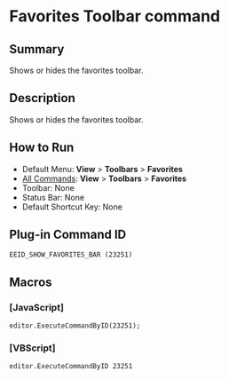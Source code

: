 # Favorites Toolbar command

## Summary

Shows or hides the favorites toolbar.

## Description

Shows or hides the favorites toolbar. 

## How to Run

- Default Menu: **View** \> **Toolbars** \> **Favorites**
- [All Commands](../tools/all_commands): **View** \> **Toolbars** \> **Favorites**
- Toolbar: None
- Status Bar: None
- Default Shortcut Key: None

## Plug-in Command ID

```
EEID_SHOW_FAVORITES_BAR (23251)```

## Macros

### \[JavaScript\]

```
editor.ExecuteCommandByID(23251);
```

### \[VBScript\]

```
editor.ExecuteCommandByID 23251
```
